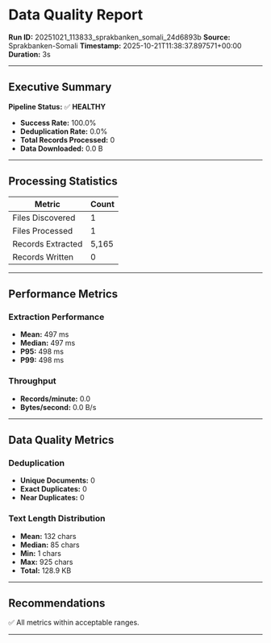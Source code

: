 # Data Quality Report

**Run ID:** 20251021_113833_sprakbanken_somali_24d6893b
**Source:** Sprakbanken-Somali
**Timestamp:** 2025-10-21T11:38:37.897571+00:00
**Duration:** 3s

---

## Executive Summary

**Pipeline Status:** ✅ **HEALTHY**

- **Success Rate:** 100.0%
- **Deduplication Rate:** 0.0%
- **Total Records Processed:** 0
- **Data Downloaded:** 0.0 B

---

## Processing Statistics

| Metric | Count |
|--------|-------|
| Files Discovered | 1 |
| Files Processed | 1 |
| Records Extracted | 5,165 |
| Records Written | 0 |

---

## Performance Metrics

### Extraction Performance

- **Mean:** 497 ms
- **Median:** 497 ms
- **P95:** 498 ms
- **P99:** 498 ms

### Throughput

- **Records/minute:** 0.0
- **Bytes/second:** 0.0 B/s

---

## Data Quality Metrics

### Deduplication

- **Unique Documents:** 0
- **Exact Duplicates:** 0
- **Near Duplicates:** 0

### Text Length Distribution

- **Mean:** 132 chars
- **Median:** 85 chars
- **Min:** 1 chars
- **Max:** 925 chars
- **Total:** 128.9 KB

---

## Recommendations

✅ All metrics within acceptable ranges.

---
